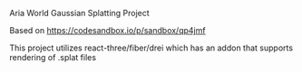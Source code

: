 Aria World Gaussian Splatting Project

Based on
https://codesandbox.io/p/sandbox/qp4jmf

This project utilizes react-three/fiber/drei which has an addon that supports rendering of .splat files

